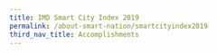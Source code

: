 ```yaml
---
title: IMD Smart City Index 2019
permalink: /about-smart-nation/smartcityindex2019
third_nav_title: Accomplishments
---
```

